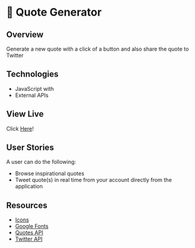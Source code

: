 
#  :page_with_curl: Quote Generator 




## Overview
Generate a new quote with a click of a button and also share the quote to Twitter



## Technologies 
- JavaScript with 
- External APIs



## View Live 
Click [Here](https://apang20.github.io/quote-generator/)!



## User Stories
A user can do the following: 
- Browse inspirational quotes
- Tweet quote(s) in real time from your account directly from the application



## Resources
- [Icons](https://fontawesome.com/)
- [Google Fonts](https://fonts.google.com/)
- [Quotes API](https://type.fit/api/quotes)
- [Twitter API](https://twitter.com/intent/tweet) 
